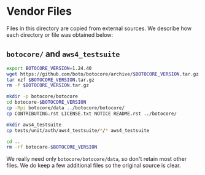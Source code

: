 # Vendor Files

Files in this directory are copied from external sources. We describe
how each directory or file was obtained below:

## `botocore/` and `aws4_testsuite`
```bash
export BOTOCORE_VERSION=1.24.40
wget https://github.com/boto/botocore/archive/$BOTOCORE_VERSION.tar.gz
tar xzf $BOTOCORE_VERSION.tar.gz
rm -f $BOTOCORE_VERSION.tar.gz

mkdir -p botocore/botocore
cd botocore-$BOTOCORE_VERSION
cp -Rpi botocore/data ../botocore/botocore/
cp CONTRIBUTING.rst LICENSE.txt NOTICE README.rst ../botocore/

mkdir aws4_testsuite
cp tests/unit/auth/aws4_testsuite/*/* aws4_testsuite

cd ..
rm -rf botocore-$BOTOCORE_VERSION
```

We really need only `botocore/botocore/data`, so don't retain most
other files. We do keep a few additional files so the original source
is clear.
